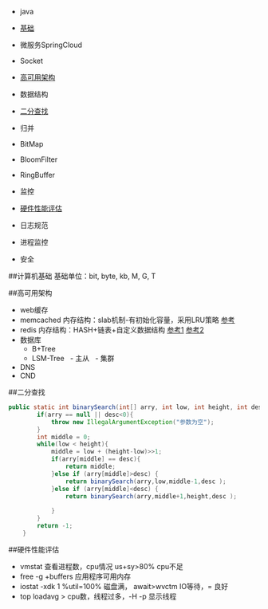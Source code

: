 - java
 - [基础](#计算机基础)
 - 微服务SpringCloud
 - Socket
 - [高可用架构](#高可用架构)

- 数据结构
 - [二分查找](#二分查找)
 - 归并
 - BitMap
 - BloomFilter
 - RingBuffer

- 监控
 - [硬件性能评估](#硬件性能评估)
 - 日志规范
 - 进程监控
- 安全

##计算机基础
基础单位：bit, byte, kb, M, G, T

##高可用架构
- web缓存
 - memcached 内存结构：slab机制-有初始化容量，采用LRU策略 [参考](http://blog.itpub.net/15480802/viewspace-1422370/)
 - redis 内存结构：HASH+链表+自定义数据结构  [参考1](http://www.searchtb.com/2011/05/redis-storage.html) [参考2](http://blog.csdn.net/yfkiss/article/details/23775917)
 - 数据库
 	- B+Tree
	- LSM-Tree
   	- 主从
   	- 集群
- DNS
- CND

##二分查找
```java
public static int binarySearch(int[] arry, int low, int height, int desc){
    	if(arry == null || desc<0){ 
    		throw new IllegalArgumentException("参数为空");
    	}
    	int middle = 0;
    	while(low < height){
    		middle = low + (height-low)>>1;
    		if(arry[middle] == desc){
    			return middle;
    		}else if (arry[middle]>desc) {
    			return binarySearch(arry,low,middle-1,desc );
			}else if (arry[middle]<desc) {
				return binarySearch(arry,middle+1,height,desc );
				
			}
    	}
    	return -1;
    }
```
##硬件性能评估
- vmstat 查看进程数，cpu情况 us+sy>80% cpu不足
- free -g +buffers 应用程序可用内存
- iostat -xdk 1 %util=100% 磁盘满， await>wvctm IO等待，= 良好
- top loadavg > cpu数，线程过多，-H -p 显示线程
